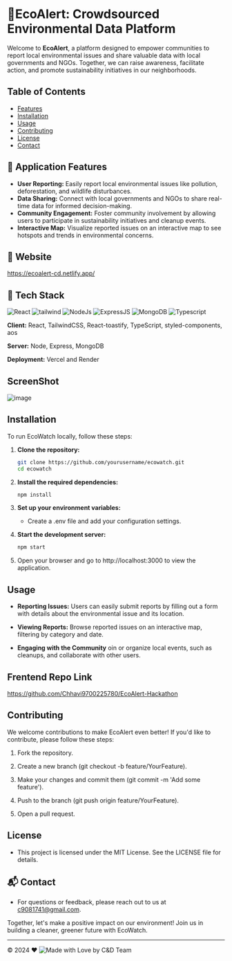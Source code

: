 # 🍃EcoAlert: Crowdsourced Environmental Data Platform

Welcome to **EcoAlert**, a platform designed to empower communities to report local environmental issues and share valuable data with local governments and NGOs. Together, we can raise awareness, facilitate action, and promote sustainability initiatives in our neighborhoods.

## Table of Contents

- [Features](#features)
- [Installation](#installation)
- [Usage](#usage)
- [Contributing](#contributing)
- [License](#license)
- [Contact](#contact)

## 📌 Application Features

- **User Reporting:** Easily report local environmental issues like pollution, deforestation, and wildlife disturbances.
- **Data Sharing:** Connect with local governments and NGOs to share real-time data for informed decision-making.
- **Community Engagement:** Foster community involvement by allowing users to participate in sustainability initiatives and cleanup events.
- **Interactive Map:** Visualize reported issues on an interactive map to see hotspots and trends in environmental concerns.
  
## 🚀 Website 
https://ecoalert-cd.netlify.app/

## 📌 Tech Stack
<div>
<img alt="React" src="https://img.shields.io/badge/react-%2320232a.svg?style=for-the-badge&logo=react&logoColor=%2361DAFB"/> 
<img alt="tailwind" src="https://img.shields.io/badge/Tailwind_CSS-38B2AC?style=for-the-badge&logo=tailwind-css&logoColor=white"/> 
<img alt="NodeJs" src="https://img.shields.io/badge/Node.js-43853D?style=for-the-badge&logo=node.js&logoColor=white" />
<img alt="ExpressJS" src="https://img.shields.io/badge/Express.js-000000?style=for-the-badge&logo=express&logoColor=white"/>
<img alt="MongoDB" src ="https://img.shields.io/badge/MongoDB-4EA94B?style=for-the-badge&logo=mongodb&logoColor=white"/>
<img alt="Typescript" src="https://img.shields.io/badge/TypeScript-007ACC?style=for-the-badge&logo=typescript&logoColor=white"/>
</div>

**Client:** React, TailwindCSS, React-toastify, TypeScript, styled-components, aos

**Server:** Node, Express, MongoDB

**Deployment:** Vercel and Render

## ScreenShot
![image](https://github.com/user-attachments/assets/292c8ca7-975c-478c-87e7-c13d64240b8c)

## Installation

To run EcoWatch locally, follow these steps:

1. **Clone the repository:**
   ```bash
   git clone https://github.com/yourusername/ecowatch.git
   cd ecowatch
   
2. **Install the required dependencies:**
    ```bash
    npm install
    
3. **Set up your environment variables:**
   - Create a .env file and add your configuration settings.

4. **Start the development server:**
   ```bash
   npm start

   
 5. Open your browser and go to http://localhost:3000 to view the application.


 ## Usage
- **Reporting Issues:** Users can easily submit reports by filling out a form with details about the environmental issue and its location.
 
- **Viewing Reports:** Browse reported issues on an interactive map, filtering by category and date.
  
- **Engaging with the Community** oin or organize local events, such as cleanups, and collaborate with other users.


 ## Frentend Repo Link
 https://github.com/Chhavi9700225780/EcoAlert-Hackathon

 ## Contributing
 
 We welcome contributions to make EcoAlert even better! If you'd like to contribute, please follow these steps:

1. Fork the repository.

2. Create a new branch (git checkout -b feature/YourFeature).

3. Make your changes and commit them (git commit -m 'Add some feature').

4. Push to the branch (git push origin feature/YourFeature).

5. Open a pull request.

## License

- This project is licensed under the MIT License. See the LICENSE file for details.

## 📬 Contact
 
- For questions or feedback, please reach out to us at c9081741@gmail.com.



 Together, let's make a positive impact on our environment! Join us in building a cleaner, greener future with EcoWatch.

 <hr/>

 &copy; 2024 ❤️ ![Made with Love by C&D Team](https://img.shields.io/badge/Made%20with%20Love%20By%20C%26D%20Team-FF69B4?style=flat-square)




    

